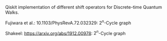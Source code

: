 Qiskit implementation of different shift operators for Discrete-time Quantum Walks.

Fujiwara et al.: 10.1103/PhysRevA.72.032329: $2^n$-Cycle graph

Shakeel: https://arxiv.org/abs/1912.00978: $2^n$-Cycle graph
